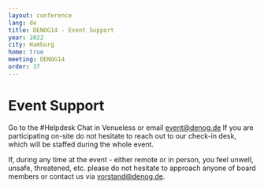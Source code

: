 ```yaml
---
layout: conference
lang: de
title: DENOG14 - Event Support
year: 2022
city: Hamburg
home: true
meeting: DENOG14
order: 37
---
```


# Event Support

Go to the #Helpdesk Chat in Venueless or email event@denog.de
If you are participating on-site do not hesitate to reach out to our check-in desk, which will be staffed during the whole event.

If, during any time at the event - either remote or in person, you feel unwell, unsafe, threatened, etc. please do not hesitate to approach anyone of board members or contact us via [vorstand@denog.de](mailto:vorstand@denog.de).

